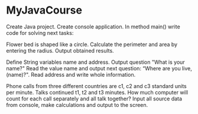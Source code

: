 # MyJavaCourse
Create Java project.
Create console application. In method main() write code for solving next tasks:

Flower bed is shaped like a circle. Calculate the perimeter and area by entering the radius. Output obtained results.

Define String variables name and address. Output question "What is your name?"
 Read the value name and output next question: “Where are you live, (name)?". Read address and write whole information.
 
Phone calls from three different countries are с1, с2 and с3 standard units per minute. Talks continued t1, t2 and t3 minutes.
 How much computer will count for each call separately and all talk together? 
 Input all source data from console, make calculations and output to the screen.
